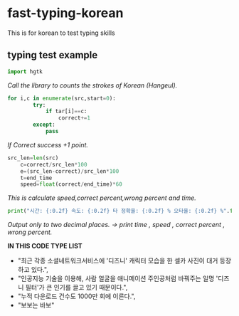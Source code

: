 # fast-typing-korean
This is for korean to test typing skills

## typing test example

```python
import hgtk 
```
*Call the library to counts the strokes of Korean (Hangeul).*
```python
for i,c in enumerate(src,start=0):
        try:
            if tar[i]==c:
                correct+=1
        except:
            pass
```
*If Correct success +1 point.*
```python
src_len=len(src)
    c=correct/src_len*100
    e=(src_len-correct)/src_len*100
    t=end_time
    speed=float(correct/end_time)*60
```
*This is calculate speed,correct percent,wrong percent and time.*
```python
print("시간: {:0.2f} 속도: {:0.2f} 타 정확율: {:0.2f} % 오타율: {:0.2f} %".format(t,speed,c,e))
```
*Output only to two decimal places. -> print time , speed , correct percent , wrong percent.*

**IN THIS CODE TYPE LIST**
* "최근 각종 소셜네트워크서비스에 '디즈니' 캐릭터 모습을 한 셀카 사진이 대거 등장하고 있다.",
* "인공지능 기술을 이용해, 사람 얼굴을 애니메이션 주인공처럼 바꿔주는 일명 '디즈니 필터'가 큰 인기를 끌고 있기 때문이다.",
* "누적 다운로드 건수도 1000만 회에 이른다.",
* "보보는 바보"
